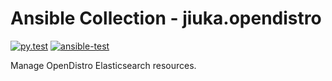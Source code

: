 # Ansible Collection - jiuka.opendistro

[![py.test](https://github.com/jiuka/ansible_opendistro/workflows/py.test/badge.svg)](https://github.com/jiuka/ansible_opendistro/actions?query=workflow%3Apy.test)
[![ansible-test](https://github.com/jiuka/ansible_opendistro/workflows/ansible-test/badge.svg)](https://github.com/jiuka/ansible_opendistro/actions?query=workflow%3Aansible-test)

Manage OpenDistro Elasticsearch resources.

